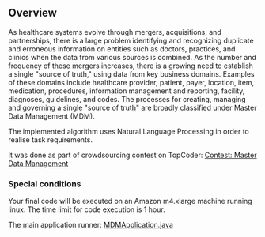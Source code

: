 ## Overview
As healthcare systems evolve through mergers, acquisitions, and partnerships, there is a large problem identifying and 
recognizing duplicate and erroneous information on entities such as doctors, practices, and clinics when the data from 
various sources is combined. As the number and frequency of these mergers increases, there is a growing need to establish a 
single "source of truth," using data from key business domains. Examples of these domains include healthcare provider, 
patient, payer, location, item, medication, procedures, information management and reporting, facility, diagnoses, 
guidelines, and codes. The processes for creating, managing and governing a single "source of truth" are broadly classified 
under Master Data Management (MDM).

The implemented algorithm uses Natural Language Processing in order to realise task requirements.

It was done as part of crowdsourcing contest on TopCoder: [Contest: Master Data Management](https://community.topcoder.com/longcontest/stats/?module=ViewOverview&rd=16529)

### Special conditions
Your final code will be executed on an Amazon m4.xlarge machine running linux. The time limit for code execution is 1 hour.

The main application runner: [MDMApplication.java](https://github.com/yaricom/masterdatamanagement/blob/master/src/src/ua/nologin/mdm/MDMApplication.java)
